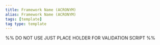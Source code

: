 ```yaml
---
title: Framework Name (ACRONYM)
alias: Framework Name (ACRONYM)
tags: [template]
tag type: template
---
```


<!-- @format -->

%% DO NOT USE JUST PLACE HOLDER FOR VALIDATION SCRIPT %%
